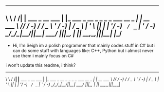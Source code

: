  __      __   _                    _                                     _           
 \ \    / /__| |__ ___ _ __  ___  | |_ ___   _ __ _  _   _ _ ___ __ _ __| |_ __  ___ 
  \ \/\/ / -_) / _/ _ \ '  \/ -_) |  _/ _ \ | '  \ || | | '_/ -_) _` / _` | '  \/ -_)
   \_/\_/\___|_\__\___/_|_|_\___|  \__\___/ |_|_|_\_, | |_| \___\__,_\__,_|_|_|_\___|
                                                  |__/                               
----------------------------------------------------------------------------------------                                 
-  Hi, I’m Seigh im a polish programmer that mainly codes stuff in C# but i can do some stuff with languages like:
C++, Python but i almost never use them i mainly focus on C#

i won't update this readme, i think?

 __      __   _                    _                                     _           
 \ \    / /__| |__ ___ _ __  ___  | |_ ___   _ __ _  _   _ _ ___ __ _ __| |_ __  ___ 
  \ \/\/ / -_) / _/ _ \ '  \/ -_) |  _/ _ \ | '  \ || | | '_/ -_) _` / _` | '  \/ -_)
   \_/\_/\___|_\__\___/_|_|_\___|  \__\___/ |_|_|_\_, | |_| \___\__,_\__,_|_|_|_\___|
